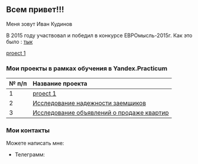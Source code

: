 ## Всем привет!!!
Меня зовут Иван Кудинов

В 2015 году участвовал и победил в конкурсе ЕВРОмысль-2015г. Как это было : [тык](https://github.com/ink48/IvanKudinov/blob/main/Euromysl_2015.ipynb)


[proect 1](https://github.com/ink48/IvanKudinov/blob/main/S1_Muzika_bolchich%20gorodov.ipynb)




### Мои проекты в рамках обучения в Yandex.Practicum

| № п/п | Название проекта |
| :---------------------- | :---------------------- |
| 1 | [proect 1](https://github.com/ink48/IvanKudinov/blob/main/S1_Muzika_bolchich%20gorodov.ipynb) | Цель исследования — проверьте три гипотезы: |
| 2 | [Исследование надежности заемщиков](https://github.com/ink48/IvanKudinov/blob/main/S2_Project_Issledovanie_nadeschnosti%20zaemschukov_git.ipynb) |
| 3 | [Исследование объявлений о продаже квартир](https://github.com/ink48/IvanKudinov/blob/main/S3_Project_Issledovanie_objyvleniy_o_prodasche_kvartir_git.ipynb) |


### Мои контакты
Можете написать мне:
- Телеграмм: 

